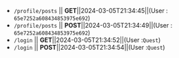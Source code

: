  - `/profile/posts` || **GET**||2024-03-05T21:34:45||(User : `65e7252a608434853975e692`)
 - `/profile/posts` || **POST**||2024-03-05T21:34:49||(User : `65e7252a608434853975e692`)
 - `/login` || **GET**||2024-03-05T21:34:52||(User :`Quest`)
 - `/login` || **POST**||2024-03-05T21:34:54||(User :`Quest`)
